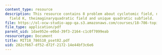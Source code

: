 ```yaml
---
content_type: resource
description: This resource contains 8 problem about cyclotomic field, non-perfect
  field K, theimaginaryquadratic field and unique quadratic subfield.
file: https://ol-ocw-studio-app-qa.s3.amazonaws.com/courses/18-786-topics-in-algebraic-number-theory-spring-2010/282cf667df52d72f217214e44bf3c6e6_MIT18_786S10_pset02.pdf
file_type: application/pdf
parent_uid: 1dae952e-e0bd-39f3-2164-c1c0f7099eab
resourcetype: Document
title: MIT18_786S10_pset02.pdf
uid: 282cf667-df52-d72f-2172-14e44bf3c6e6
---
```

